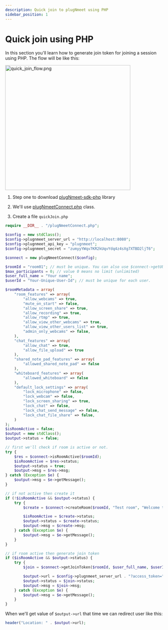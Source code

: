 ```yaml
---
description: Quick join to plugNmeet using PHP
sidebar_position: 1
---
```


# Quick join using PHP

In this section you'll learn how to generate join token for joining a session using PHP. The flow will be like this:

<img src="/img/tutorials/quick_join_flow.png" width="400" alt="quick_join_flow.png" loading="lazy"/>

1. Step one to download [plugNmeet-sdk-php](https://github.com/mynaparrot/plugNmeet-sdk-php/releases) library

2. We'll use [plugNmeetConnect.php](https://github.com/mynaparrot/plugNmeet-sdk-php/blob/main/examples/plugNmeetConnect.php) class.

3. Create a file `quickJoin.php`

```PHP
require __DIR__ . "/plugNmeetConnect.php";

$config = new stdClass();
$config->plugnmeet_server_url = "http://localhost:8080";
$config->plugnmeet_api_key = "plugnmeet";
$config->plugnmeet_secret = "zumyyYWqv7KR2kUqvYdq4z4sXg7XTBD2ljT6";

$connect = new plugNmeetConnect($config);

$roomId = "room01"; // must be unique. You can also use $connect->getUUID();
$max_participants = 0; // value 0 means no limit (unlimited)
$user_full_name = "Your name";
$userId = "Your-Unique-User-Id"; // must be unique for each user.

$roomMetadata = array(
    "room_features" => array(
        "allow_webcams" => true,
        "mute_on_start" => false,
        "allow_screen_share" => true,
        "allow_recording" => true,
        "allow_rtmp" => true,
        "allow_view_other_webcams" => true,
        "allow_view_other_users_list" => true,
        "admin_only_webcams" => false,
    ),
    "chat_features" => array(
        "allow_chat" => true,
        "allow_file_upload" => true
    ),
    "shared_note_pad_features" => array(
        "allowed_shared_note_pad" => false
    ),
    "whiteboard_features" => array(
        "allowed_whiteboard" => false
    ),
    "default_lock_settings" => array(
        "lock_microphone" => false,
        "lock_webcam" => false,
        "lock_screen_sharing" => true,
        "lock_chat" => false,
        "lock_chat_send_message" => false,
        "lock_chat_file_share" => false,
    )
);
$isRoomActive = false;
$output = new stdClass();
$output->status = false;

// first we'll check if room is active or not.
try {
    $res = $connect->isRoomActive($roomId);
    $isRoomActive = $res->status;
    $output->status = true;
    $output->msg = $res->msg;
} catch (Exception $e) {
    $output->msg = $e->getMessage();
}

// if not active then create it
if (!$isRoomActive && $output->status) {
    try {
        $create = $connect->createRoom($roomId, "Test room", "Welcome to room", $max_participants, "", $roomMetadata);

        $isRoomActive = $create->status;
        $output->status = $create->status;
        $output->msg = $create->msg;
    } catch (Exception $e) {
        $output->msg = $e->getMessage();
    }
}

// if room active then generate join token
if ($isRoomActive && $output->status) {
    try {
        $join = $connect->getJoinToken($roomId, $user_full_name, $userId, true);

        $output->url = $config->plugnmeet_server_url . "?access_token=" . $join->token;
        $output->status = $join->status;
        $output->msg = $join->msg;
    } catch (Exception $e) {
        $output->msg = $e->getMessage();
    }
}
```

When we'll get value of `$output->url` that time we can redirect user like this:

```PHP
header("Location: " . $output->url);
```
